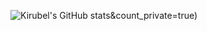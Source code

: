 ![Kirubel's GitHub stats](https://github-readme-stats-two-khaki.vercel.app/api?username=sentrisentri&show_icons=true&theme=transparent)&count_private=true)

